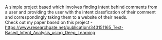 A simple project based which involves finding intent behind comments from a user and providing the user with the intent classfication of their comment and correspondingly taking them to a website of their needs.<br />
Check out my paper based on this project - https://www.researchgate.net/publication/343151165_Text-Based_Intent_Analysis_using_Deep_Learning <br />
